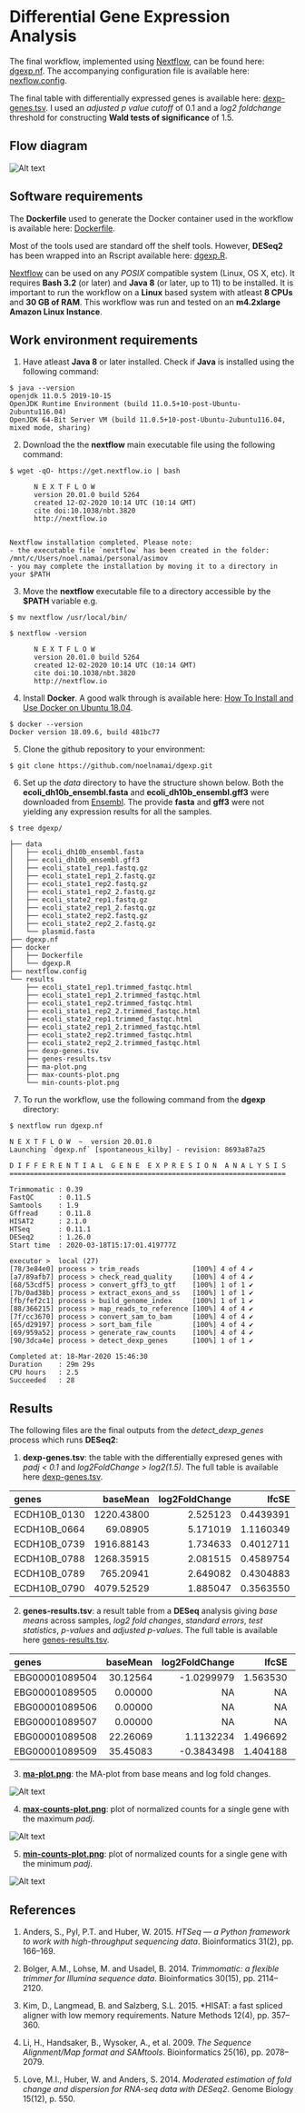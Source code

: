 # Differential Gene Expression Analysis

The final workflow, implemented using [Nextflow](https://www.nextflow.io/), can be found here: [dgexp.nf](https://github.com/noelnamai/dgexp/blob/master/dgexp.nf). The accompanying configuration file is available here: [nexflow.config](https://github.com/noelnamai/dgexp/blob/master/nextflow.config). 

The final table with differentially expressed genes is available here: [dexp-genes.tsv](https://github.com/noelnamai/dgexp/blob/master/results/dexp-genes.tsv). I used an *adjusted p value cutoff* of 0.1 and a *log2 foldchange* threshold for constructing **Wald tests of significance** of 1.5.

## Flow diagram

![Alt text](./data/dgexp.png)

## Software requirements

The **Dockerfile** used to generate the Docker container used in the workflow is available here: [Dockerfile](https://github.com/noelnamai/dgexp/blob/master/docker/Dockerfile).

Most of the tools used are standard off the shelf tools. However, **DESeq2** has been wrapped into an Rscript available here: [dgexp.R](https://github.com/noelnamai/dgexp/blob/master/docker/dgexp.R).

[Nextflow](https://www.nextflow.io/docs/latest/getstarted.html) can be used on any *POSIX* compatible system (Linux, OS X, etc). It requires **Bash 3.2** (or later) and **Java 8** (or later, up to 11) to be installed. It is important to run the workflow on a **Linux** based system with atleast **8 CPUs** and **30 GB of RAM**. This workflow was run and tested on an **m4.2xlarge Amazon Linux Instance**. 

## Work environment requirements

1. Have atleast **Java 8** or later installed. Check if **Java** is installed using the following command:

```
$ java --version
openjdk 11.0.5 2019-10-15
OpenJDK Runtime Environment (build 11.0.5+10-post-Ubuntu-2ubuntu116.04)
OpenJDK 64-Bit Server VM (build 11.0.5+10-post-Ubuntu-2ubuntu116.04, mixed mode, sharing)
```

2. Download the the **nextflow** main executable file using the following command: 

```
$ wget -qO- https://get.nextflow.io | bash

      N E X T F L O W
      version 20.01.0 build 5264
      created 12-02-2020 10:14 UTC (10:14 GMT)
      cite doi:10.1038/nbt.3820
      http://nextflow.io


Nextflow installation completed. Please note:
- the executable file `nextflow` has been created in the folder: /mnt/c/Users/noel.namai/personal/asimov
- you may complete the installation by moving it to a directory in your $PATH
```

3. Move the **nextflow** executable file to a directory accessible by the **$PATH** variable e.g.

```
$ mv nextflow /usr/local/bin/
```

```
$ nextflow -version

      N E X T F L O W
      version 20.01.0 build 5264
      created 12-02-2020 10:14 UTC (10:14 GMT)
      cite doi:10.1038/nbt.3820
      http://nextflow.io
```

4. Install **Docker**. A good walk through is available here: [How To Install and Use Docker on Ubuntu 18.04](https://www.digitalocean.com/community/tutorials/how-to-install-and-use-docker-on-ubuntu-18-04).

```
$ docker --version
Docker version 18.09.6, build 481bc77
```

5. Clone the github repository to your environment:

```
$ git clone https://github.com/noelnamai/dgexp.git
```

6. Set up the *data* directory to have the structure shown below. Both the **ecoli_dh10b_ensembl.fasta** and **ecoli_dh10b_ensembl.gff3** were downloaded from [Ensembl](http://bacteria.ensembl.org/Escherichia_coli_str_k_12_substr_dh10b/Info/Index). The provide **fasta** and **gff3** were not yielding any expression results for all the samples.

```
$ tree dgexp/

├── data
│   ├── ecoli_dh10b_ensembl.fasta
│   ├── ecoli_dh10b_ensembl.gff3
│   ├── ecoli_state1_rep1.fastq.gz
│   ├── ecoli_state1_rep1_2.fastq.gz
│   ├── ecoli_state1_rep2.fastq.gz
│   ├── ecoli_state1_rep2_2.fastq.gz
│   ├── ecoli_state2_rep1.fastq.gz
│   ├── ecoli_state2_rep1_2.fastq.gz
│   ├── ecoli_state2_rep2.fastq.gz
│   ├── ecoli_state2_rep2_2.fastq.gz
│   └── plasmid.fasta
├── dgexp.nf
├── docker
│   ├── Dockerfile
│   └── dgexp.R
├── nextflow.config
└── results
    ├── ecoli_state1_rep1.trimmed_fastqc.html
    ├── ecoli_state1_rep1_2.trimmed_fastqc.html
    ├── ecoli_state1_rep2.trimmed_fastqc.html
    ├── ecoli_state1_rep2_2.trimmed_fastqc.html
    ├── ecoli_state2_rep1.trimmed_fastqc.html
    ├── ecoli_state2_rep1_2.trimmed_fastqc.html
    ├── ecoli_state2_rep2.trimmed_fastqc.html
    ├── ecoli_state2_rep2_2.trimmed_fastqc.html
    ├── dexp-genes.tsv
    ├── genes-results.tsv
    ├── ma-plot.png
    ├── max-counts-plot.png
    └── min-counts-plot.png
```

7. To run the workflow, use the following command from the **dgexp** directory:

```
$ nextflow run dgexp.nf

N E X T F L O W  ~  version 20.01.0
Launching `dgexp.nf` [spontaneous_kilby] - revision: 8693a87a25

D I F F E R E N T I A L  G E N E  E X P R E S I O N  A N A L Y S I S
====================================================================

Trimmomatic : 0.39
FastQC      : 0.11.5
Samtools    : 1.9
Gffread     : 0.11.8
HISAT2      : 2.1.0
HTSeq       : 0.11.1
DESeq2      : 1.26.0
Start time  : 2020-03-18T15:17:01.419777Z

executor >  local (27)
[78/3e84e0] process > trim_reads             [100%] 4 of 4 ✔
[a7/89afb7] process > check_read_quality     [100%] 4 of 4 ✔
[68/53cdf5] process > convert_gff3_to_gtf    [100%] 1 of 1 ✔
[7b/0ad38b] process > extract_exons_and_ss   [100%] 1 of 1 ✔
[fb/fef2c1] process > build_genome_index     [100%] 1 of 1 ✔
[88/366215] process > map_reads_to_reference [100%] 4 of 4 ✔
[7f/cc3670] process > convert_sam_to_bam     [100%] 4 of 4 ✔
[65/d29197] process > sort_bam_file          [100%] 4 of 4 ✔
[69/959a52] process > generate_raw_counts    [100%] 4 of 4 ✔
[90/3dca4e] process > detect_dexp_genes      [100%] 1 of 1 ✔

Completed at: 18-Mar-2020 15:46:30
Duration    : 29m 29s
CPU hours   : 2.5
Succeeded   : 28
```

## Results

The following files are the final outputs from the *detect_dexp_genes* process which runs **DESeq2**:

1. **dexp-genes.tsv**: the table with the differentially expresed genes with *padj < 0.1* and *log2FoldChange > log2(1.5)*. The full table is available here [dexp-genes.tsv](https://github.com/noelnamai/dgexp/blob/master/results/dexp-genes.tsv).

|genes        |   baseMean| log2FoldChange|     lfcSE|     stat|    pvalue|      padj|
|:------------|----------:|--------------:|---------:|--------:|---------:|---------:|
|ECDH10B_0130 | 1220.43800|       2.525123| 0.4439391| 4.370330| 0.0000124| 0.0005456|
|ECDH10B_0664 |   69.08905|       5.171019| 1.1160349| 4.109241| 0.0000397| 0.0015977|
|ECDH10B_0739 | 1916.88143|       1.734633| 0.4012711| 2.865072| 0.0041691| 0.0931691|
|ECDH10B_0788 | 1268.35915|       2.081515| 0.4589754| 3.260639| 0.0011116| 0.0320926|
|ECDH10B_0789 |  765.20941|       2.649082| 0.4304883| 4.794833| 0.0000016| 0.0000919|
|ECDH10B_0790 | 4079.52529|       1.885047| 0.3563550| 3.648286| 0.0002640| 0.0089146|

2. **genes-results.tsv**: a result table from a **DESeq** analysis giving *base means* across samples, *log2 fold changes*, *standard errors*, *test statistics*, *p-values* and *adjusted p-values*. The full table is available here [genes-results.tsv](https://github.com/noelnamai/dgexp/blob/master/results/genes-results.tsv).

|genes          | baseMean| log2FoldChange|    lfcSE|       stat|    pvalue| padj|
|:--------------|--------:|--------------:|--------:|----------:|---------:|----:|
|EBG00001089504 | 30.12564|     -1.0299979| 1.563530| -0.2846351| 0.7759237|    1|
|EBG00001089505 |  0.00000|             NA|       NA|         NA|        NA|   NA|
|EBG00001089506 |  0.00000|             NA|       NA|         NA|        NA|   NA|
|EBG00001089507 |  0.00000|             NA|       NA|         NA|        NA|   NA|
|EBG00001089508 | 22.26069|      1.1132234| 1.496692|  0.3529524| 0.7241241|    1|
|EBG00001089509 | 35.45083|     -0.3843498| 1.404188|  0.0000000| 1.0000000|    1|

3. **[ma-plot.png](https://github.com/noelnamai/dgexp/blob/master/results/ma-plot.png)**: the MA-plot from base means and log fold changes.

![Alt text](./results/ma-plot.png)

4. **[max-counts-plot.png](https://github.com/noelnamai/dgexp/blob/master/results/max-counts-plot.png)**: plot of normalized counts for a single gene with the maximum *padj*.

![Alt text](./results/max-counts-plot.png)

5. **[min-counts-plot.png](https://github.com/noelnamai/dgexp/blob/master/results/min-counts-plot.png)**: plot of normalized counts for a single gene with the minimum *padj*.

![Alt text](./results/min-counts-plot.png)

## References

1. Anders, S., Pyl, P.T. and Huber, W. 2015. *HTSeq — a Python framework to work with high-throughput sequencing data*. Bioinformatics 31(2), pp. 166–169.
   
2. Bolger, A.M., Lohse, M. and Usadel, B. 2014. *Trimmomatic: a flexible trimmer for Illumina sequence data*. Bioinformatics 30(15), pp. 2114–2120.

3. Kim, D., Langmead, B. and Salzberg, S.L. 2015. *HISAT: a fast spliced aligner with low memory requirements. Nature Methods 12(4), pp. 357–360.

4. Li, H., Handsaker, B., Wysoker, A., et al. 2009. *The Sequence Alignment/Map format and SAMtools*. Bioinformatics 25(16), pp. 2078–2079.

5. Love, M.I., Huber, W. and Anders, S. 2014. *Moderated estimation of fold change and  dispersion for RNA-seq data with DESeq2*. Genome Biology 15(12), p. 550.
